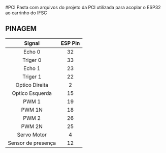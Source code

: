 #PCI
Pasta com arquivos do projeto da PCI utilizada para acoplar o ESP32 ao carrinho do IFSC

## PINAGEM
|Signal|ESP Pin|
|:-:|:-:|
|Echo 0|32|
|Triger 0|33|
|Echo 1|23|
|Triger 1|22|
|Optico Direita|2|
|Optico Esquerda|15|
|PWM 1|19|
|PWM 1N|18|
|PWM 2|26|
|PWM 2N|25|
|Servo Motor|4|
|Sensor de presença|12|
